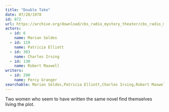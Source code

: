 ```yaml
---
title: "Double Take"
date: 07/28/1978
id: 872
url: https://archive.org/download/cbs_radio_mystery_theater/cbs_radio_mystery_theater-0851-0900.zip/cbs_radio_mystery_theater-0851-0900%2Fcbsrmt_0872_double_take.mp3
actors:  
  - id: 6
    name: Marian Seldes  
  - id: 119
    name: Patricia Elliott  
  - id: 303
    name: Charles Irving  
  - id: 130
    name: Robert Maxwell
writers:  
  - id: 290
    name: Percy Granger
searchable: Marian Seldes,Patricia Elliott,Charles Irving,Robert Maxwell Percy Granger
---
```

Two women who seem to have written the same novel find themselves living the plot.